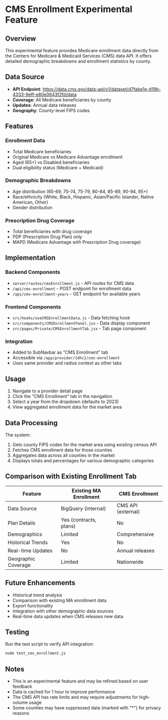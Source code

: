 # CMS Enrollment Experimental Feature

## Overview

This experimental feature provides Medicare enrollment data directly from the Centers for Medicare & Medicaid Services (CMS) data API. It offers detailed demographic breakdowns and enrollment statistics by county.

## Data Source

- **API Endpoint**: https://data.cms.gov/data-api/v1/dataset/d7fabe1e-d19b-4333-9eff-e80e0643f2fd/data
- **Coverage**: All Medicare beneficiaries by county
- **Updates**: Annual data releases
- **Geography**: County-level FIPS codes

## Features

### Enrollment Data
- Total Medicare beneficiaries
- Original Medicare vs Medicare Advantage enrollment
- Aged (65+) vs Disabled beneficiaries
- Dual eligibility status (Medicare + Medicaid)

### Demographic Breakdowns
- Age distribution (65-69, 70-74, 75-79, 80-84, 85-89, 90-94, 95+)
- Race/ethnicity (White, Black, Hispanic, Asian/Pacific Islander, Native American, Other)
- Gender distribution

### Prescription Drug Coverage
- Total beneficiaries with drug coverage
- PDP (Prescription Drug Plan) only
- MAPD (Medicare Advantage with Prescription Drug coverage)

## Implementation

### Backend Components
- `server/routes/cmsEnrollment.js` - API routes for CMS data
- `/api/cms-enrollment` - POST endpoint for enrollment data
- `/api/cms-enrollment-years` - GET endpoint for available years

### Frontend Components
- `src/hooks/useCMSEnrollmentData.js` - Data fetching hook
- `src/components/CMSEnrollmentPanel.jsx` - Data display component
- `src/pages/Private/CMSEnrollmentTab.jsx` - Tab page component

### Integration
- Added to SubNavbar as "CMS Enrollment" tab
- Accessible via `/app/provider/{dhc}/cms-enrollment`
- Uses same provider and radius context as other tabs

## Usage

1. Navigate to a provider detail page
2. Click the "CMS Enrollment" tab in the navigation
3. Select a year from the dropdown (defaults to 2023)
4. View aggregated enrollment data for the market area

## Data Processing

The system:
1. Gets county FIPS codes for the market area using existing census API
2. Fetches CMS enrollment data for those counties
3. Aggregates data across all counties in the market
4. Displays totals and percentages for various demographic categories

## Comparison with Existing Enrollment Tab

| Feature | Existing MA Enrollment | CMS Enrollment |
|---------|----------------------|----------------|
| Data Source | BigQuery (internal) | CMS API (external) |
| Plan Details | Yes (contracts, plans) | No |
| Demographics | Limited | Comprehensive |
| Historical Trends | Yes | No |
| Real-time Updates | No | Annual releases |
| Geographic Coverage | Limited | Nationwide |

## Future Enhancements

- Historical trend analysis
- Comparison with existing MA enrollment data
- Export functionality
- Integration with other demographic data sources
- Real-time data updates when CMS releases new data

## Testing

Run the test script to verify API integration:
```bash
node test_cms_enrollment.js
```

## Notes

- This is an experimental feature and may be refined based on user feedback
- Data is cached for 1 hour to improve performance
- The CMS API has rate limits and may require adjustments for high-volume usage
- Some counties may have suppressed data (marked with "*") for privacy reasons 